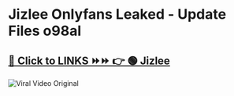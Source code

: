 
 # Jizlee Onlyfans Leaked - Update Files o98al

## <h2><a href="https://clipsfans.com/Jizlee&ref=git">🔗 Click to LINKS ⏩⏩ 👉 🟢 Jizlee </a></h2>

<a href="https://clipsfans.com/Jizlee&ref=git" rel="nofollow" data-target="animated-image.originalLink"><img src="https://i.ibb.co.com/xMMVF88/686577567.gif" alt="Viral Video Original" style="max-width: 100%; display: inline-block;" data-target="animated-image.originalImage"></a>

